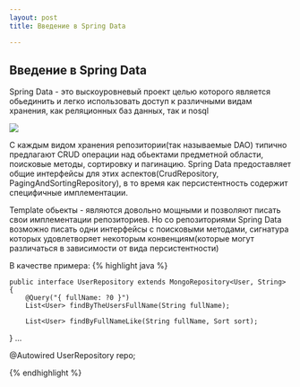 ```yaml
---
layout: post
title: Введение в Spring Data

---
```


## Введение в Spring Data


 Spring Data - это выскоуровневый проект целью которого является обьединить и легко использовать доступ к различными видам хранения, как реляционных баз данных, так и nosql
 
 ![]({{site.baseurl}}/https://res.infoq.com/articles/spring-data-intro/en/resources/spring_data_overview_small.jpg)
 
 C каждым видом хранения репозитории(так называемые DAO) типично предлагают CRUD операции над обьектами предметной области, поисковые методы, сортировку и пагинацию. Spring Data предоставляет общие интерфейсы  для этих аспектов(CrudRepository, PagingAndSortingRepository), в то время как персистентность содержит специфичные имплементации. 
 
 Template обьекты - являются довольно мощными и позволяют писать свои имплементации репозиториев. Но со репозиториями Spring Data возможно писать одни интерфейсы с поисковыми методами, сигнатура которых удовлетворяет некоторым конвенциям(которые могут различаться в зависимости от вида персистентности)
 
 В качестве примера: 
 {% highlight java %}
    
    
    public interface UserRepository extends MongoRepository<User, String> { 
        @Query("{ fullName: ?0 }")
        List<User> findByTheUsersFullName(String fullName);

        List<User> findByFullNameLike(String fullName, Sort sort);
}
...

@Autowired 
UserRepository repo;

{% endhighlight %} 
